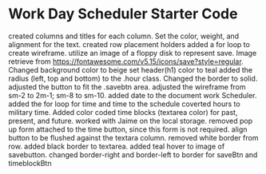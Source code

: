 # Work Day Scheduler Starter Code
created columns and titles for each column.  Set the color, weight, and alignment for the text.
created row placement holders
added a for loop to create wireframe.
utilize an image of a floppy disk to represent save. Image retrieve from https://fontawesome.com/v5.15/icons/save?style=regular.
Changed background color to beige
set header(h1) color to teal
added the radius (left, top and bottom) to the .hour class. Changed the border to solid.
adjusted the button to fit the .savebtn area. 
adjusted the wireframe from sm-2 to 2m-1; sm-8 to sm-10.
added date to the document work Scheduler.
added the for loop for time and time to the schedule
coverted hours to military time.  Added color coded time blocks (textarea color) for past, present, and future. 
worked with Jaime on the local storage.
removed pop up form attached to the time button, since this form is not required. 
align button to be flushed against the textara column.
removed white border from row. 
added black border to textarea.
added teal hover to image of savebutton.
changed border-right and border-left to border for saveBtn and timeblockBtn
